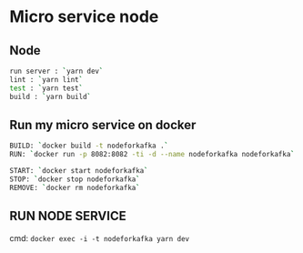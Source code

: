 # Micro service node

## Node

```bash
run server : `yarn dev`
lint : `yarn lint`
test : `yarn test`
build : `yarn build`
```

## Run my micro service on docker

```bash
BUILD: `docker build -t nodeforkafka .`
RUN: `docker run -p 8082:8082 -ti -d --name nodeforkafka nodeforkafka`

START: `docker start nodeforkafka`
STOP: `docker stop nodeforkafka`
REMOVE: `docker rm nodeforkafka`
```

## RUN NODE SERVICE
cmd: `docker exec -i -t nodeforkafka yarn dev`


